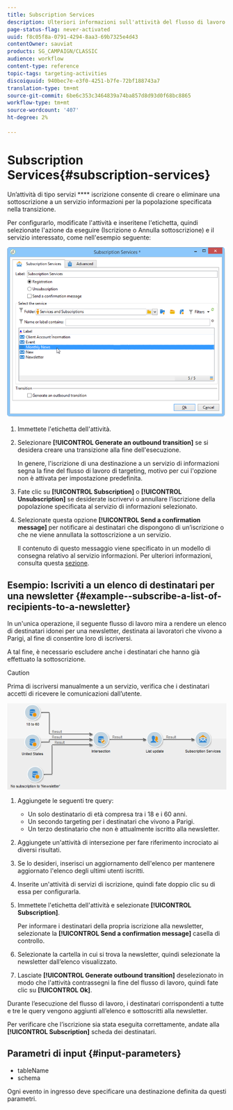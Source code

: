 ```yaml
---
title: Subscription Services
description: Ulteriori informazioni sull'attività del flusso di lavoro Servizi iscrizione
page-status-flag: never-activated
uuid: f8c05f8a-0791-4294-8aa3-69b7325e4d43
contentOwner: sauviat
products: SG_CAMPAIGN/CLASSIC
audience: workflow
content-type: reference
topic-tags: targeting-activities
discoiquuid: 940bec7e-e3f0-4251-b7fe-72bf188743a7
translation-type: tm+mt
source-git-commit: 6be6c353c3464839a74ba857d8d93d0f68bc8865
workflow-type: tm+mt
source-wordcount: '407'
ht-degree: 2%

---
```



# Subscription Services{#subscription-services}

Un’attività di tipo servizi **** iscrizione consente di creare o eliminare una sottoscrizione a un servizio informazioni per la popolazione specificata nella transizione.

Per configurarlo, modificate l&#39;attività e inseritene l&#39;etichetta, quindi selezionate l&#39;azione da eseguire (Iscrizione o Annulla sottoscrizione) e il servizio interessato, come nell&#39;esempio seguente:

![](assets/edit_service_inscription.png)

1. Immettete l&#39;etichetta dell&#39;attività.
1. Selezionare **[!UICONTROL Generate an outbound transition]** se si desidera creare una transizione alla fine dell&#39;esecuzione.

   In genere, l&#39;iscrizione di una destinazione a un servizio di informazioni segna la fine del flusso di lavoro di targeting, motivo per cui l&#39;opzione non è attivata per impostazione predefinita.

1. Fate clic su **[!UICONTROL Subscription]** o **[!UICONTROL Unsubscription]** se desiderate iscrivervi o annullare l’iscrizione della popolazione specificata al servizio di informazioni selezionato.
1. Selezionate questa opzione **[!UICONTROL Send a confirmation message]** per notificare ai destinatari che dispongono di un’iscrizione o che ne viene annullata la sottoscrizione a un servizio.

   Il contenuto di questo messaggio viene specificato in un modello di consegna relativo al servizio informazioni. Per ulteriori informazioni, consulta questa [sezione](../../delivery/using/managing-subscriptions.md).

## Esempio: Iscriviti a un elenco di destinatari per una newsletter {#example--subscribe-a-list-of-recipients-to-a-newsletter}

In un&#39;unica operazione, il seguente flusso di lavoro mira a rendere un elenco di destinatari idonei per una newsletter, destinata ai lavoratori che vivono a Parigi, al fine di consentire loro di iscriversi.

A tal fine, è necessario escludere anche i destinatari che hanno già effettuato la sottoscrizione.

>[!CAUTION]
>
>Prima di iscriversi manualmente a un servizio, verifica che i destinatari accetti di ricevere le comunicazioni dall’utente.

![](assets/subscription_services_example.png)

1. Aggiungete le seguenti tre query:

   * Un solo destinatario di età compresa tra i 18 e i 60 anni.
   * Un secondo targeting per i destinatari che vivono a Parigi.
   * Un terzo destinatario che non è attualmente iscritto alla newsletter.

1. Aggiungete un&#39;attività di intersezione per fare riferimento incrociato ai diversi risultati.
1. Se lo desideri, inserisci un aggiornamento dell&#39;elenco per mantenere aggiornato l&#39;elenco degli ultimi utenti iscritti.
1. Inserite un&#39;attività di servizi di iscrizione, quindi fate doppio clic su di essa per configurarla.
1. Immettete l&#39;etichetta dell&#39;attività e selezionate **[!UICONTROL Subscription]**.

   Per informare i destinatari della propria iscrizione alla newsletter, selezionate la **[!UICONTROL Send a confirmation message]** casella di controllo.

1. Selezionate la cartella in cui si trova la newsletter, quindi selezionate la newsletter dall’elenco visualizzato.
1. Lasciate **[!UICONTROL Generate outbound transition]** deselezionato in modo che l&#39;attività contrassegni la fine del flusso di lavoro, quindi fate clic su **[!UICONTROL Ok]**.

Durante l’esecuzione del flusso di lavoro, i destinatari corrispondenti a tutte e tre le query vengono aggiunti all’elenco e sottoscritti alla newsletter.

Per verificare che l’iscrizione sia stata eseguita correttamente, andate alla **[!UICONTROL Subscription]** scheda dei destinatari.

## Parametri di input {#input-parameters}

* tableName
* schema

Ogni evento in ingresso deve specificare una destinazione definita da questi parametri.
